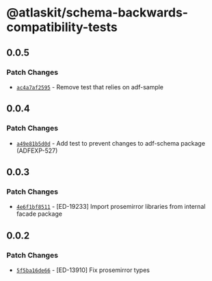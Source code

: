 # @atlaskit/schema-backwards-compatibility-tests

## 0.0.5

### Patch Changes

- [`ac4a7af2595`](https://bitbucket.org/atlassian/atlassian-frontend/commits/ac4a7af2595) - Remove test that relies on adf-sample

## 0.0.4

### Patch Changes

- [`a49e81b5d0d`](https://bitbucket.org/atlassian/atlassian-frontend/commits/a49e81b5d0d) - Add test to prevent changes to adf-schema package (ADFEXP-527)

## 0.0.3

### Patch Changes

- [`4e6f1bf8511`](https://bitbucket.org/atlassian/atlassian-frontend/commits/4e6f1bf8511) - [ED-19233] Import prosemirror libraries from internal facade package

## 0.0.2

### Patch Changes

- [`5f5ba16de66`](https://bitbucket.org/atlassian/atlassian-frontend/commits/5f5ba16de66) - [ED-13910] Fix prosemirror types

